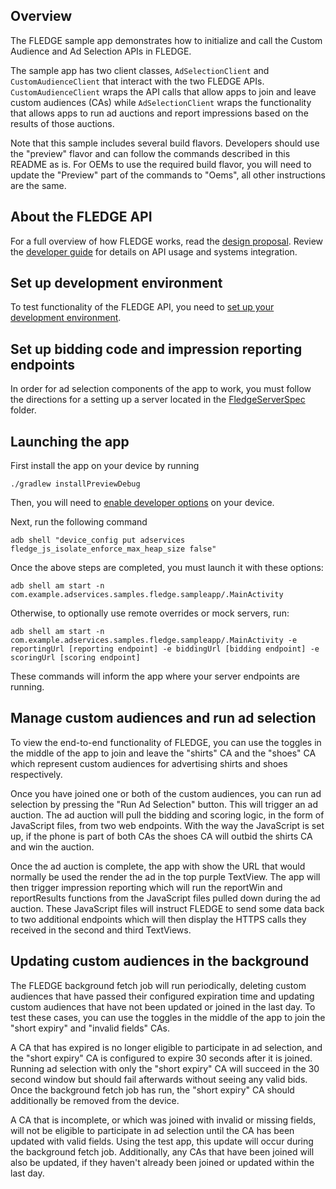 ## Overview

The FLEDGE sample app demonstrates how to initialize and call the Custom Audience
and Ad Selection APIs in FLEDGE.

The sample app has two client classes, `AdSelectionClient` and
`CustomAudienceClient` that interact with the two FLEDGE APIs. `CustomAudienceClient`
wraps the API calls that allow apps to join and leave custom audiences (CAs) while
`AdSelectionClient` wraps the functionality that allows apps to run ad auctions
and report impressions based on the results of those auctions.

Note that this sample includes several build flavors. Developers should use the "preview" flavor
and can follow the commands described in this README as is. For OEMs to use the required build
flavor, you will need to update the "Preview" part of the commands to "Oems", all other instructions
are the same.

## About the FLEDGE API

For a full overview of how FLEDGE works, read the [design proposal]. Review the
[developer guide] for details on API usage and systems integration.

## Set up development environment

To test functionality of the FLEDGE API, you need to [set up your development
environment].

## Set up bidding code and impression reporting endpoints

In order for ad selection components of the app to work, you must follow the
directions for a setting up a server located in the [FledgeServerSpec]
folder.

## Launching the app

First install the app on your device by running
```shell
./gradlew installPreviewDebug
```

Then, you will need to [enable developer
options](https://developer.android.com/studio/debug/dev-options) on your device.

Next, run the following command
```
adb shell "device_config put adservices fledge_js_isolate_enforce_max_heap_size false"
```

Once the above steps are completed, you must launch it with these options:
```shell
adb shell am start -n com.example.adservices.samples.fledge.sampleapp/.MainActivity
```

Otherwise, to optionally use remote overrides or mock servers, run:
```shell
adb shell am start -n com.example.adservices.samples.fledge.sampleapp/.MainActivity -e reportingUrl [reporting endpoint] -e biddingUrl [bidding endpoint] -e scoringUrl [scoring endpoint]
```
These commands will inform the app where your server endpoints are running.

## Manage custom audiences and run ad selection

To view the end-to-end functionality of FLEDGE, you can use the toggles in the
middle of the app to join and leave the "shirts" CA and the "shoes" CA which
represent custom audiences for advertising shirts and shoes respectively.

Once you have joined one or both of the custom audiences, you can run ad selection
by pressing the "Run Ad Selection" button. This will trigger an ad auction. The
ad auction will pull the bidding and scoring logic, in the form of JavaScript files,
from two web endpoints. With the way the JavaScript is set up,
if the phone is part of both CAs the shoes CA will outbid the shirts CA and win
the auction.

Once the ad auction is complete, the app with show the URL that would normally
be used the render the ad in the top purple TextView. The app will then trigger
impression reporting which will run the reportWin and reportResults functions from the
JavaScript files pulled down during the ad auction. These JavaScript files will
instruct FLEDGE to send some data back to two additional endpoints
which will then display the HTTPS calls they received in the second and third
TextViews.

## Updating custom audiences in the background

The FLEDGE background fetch job will run periodically, deleting custom audiences
that have passed their configured expiration time and updating custom audiences
that have not been updated or joined in the last day.  To test these cases, you
can use the toggles in the middle of the app to join the "short expiry" and
"invalid fields" CAs.

A CA that has expired is no longer eligible to participate in ad selection, and
the "short expiry" CA is configured to expire 30 seconds after it is joined.
Running ad selection with only the "short expiry" CA will succeed in the 30
second window but should fail afterwards without seeing any valid bids.  Once
the background fetch job has run, the "short expiry" CA should additionally be
removed from the device.

A CA that is incomplete, or which was joined with invalid or missing fields,
will not be eligible to participate in ad selection until the CA has been
updated with valid fields.  Using the test app, this update will occur during
the background fetch job.  Additionally, any CAs that have been joined will also
be updated, if they haven't already been joined or updated within the last day.

[design proposal]: https://developer.android.com/privacy-sandbox/fledge
[set up your development environment]: https://developer.android.com/design-for-safety/privacy-sandbox/setup
[developer guide]: https://developer.android.com/design-for-safety/privacy-sandbox/guides/fledge
[FledgeServerSpec]: ../FledgeServerSpec

